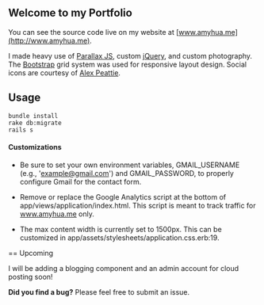 ## Welcome to my Portfolio

You can see the source code live on my website at [www.amyhua.me](http://www.amyhua.me).

I made heavy use of [Parallax JS](https://github.com/wagerfield/parallax), custom [jQuery](http://jquery.com), and custom photography. The [Bootstrap](http://getbootstrap.com) grid system was used for responsive layout design. Social icons are courtesy of [Alex Peattie](http://www.alexpeattie.com/projects/justvector_icons/).


## Usage

    bundle install
    rake db:migrate
    rails s

#### Customizations

   * Be sure to set your own environment variables, GMAIL_USERNAME (e.g., 'example@gmail.com') and GMAIL_PASSWORD, to properly configure Gmail for the contact form.

   * Remove or replace the Google Analytics script at the bottom of app/views/application/index.html. This script is meant to track traffic for www.amyhua.me only.

   * The max content width is currently set to 1500px. This can be customized in app/assets/stylesheets/application.css.erb:19.

== Upcoming

I will be adding a blogging component and an admin account for cloud posting soon!

**Did you find a bug?** Please feel free to submit an issue.



